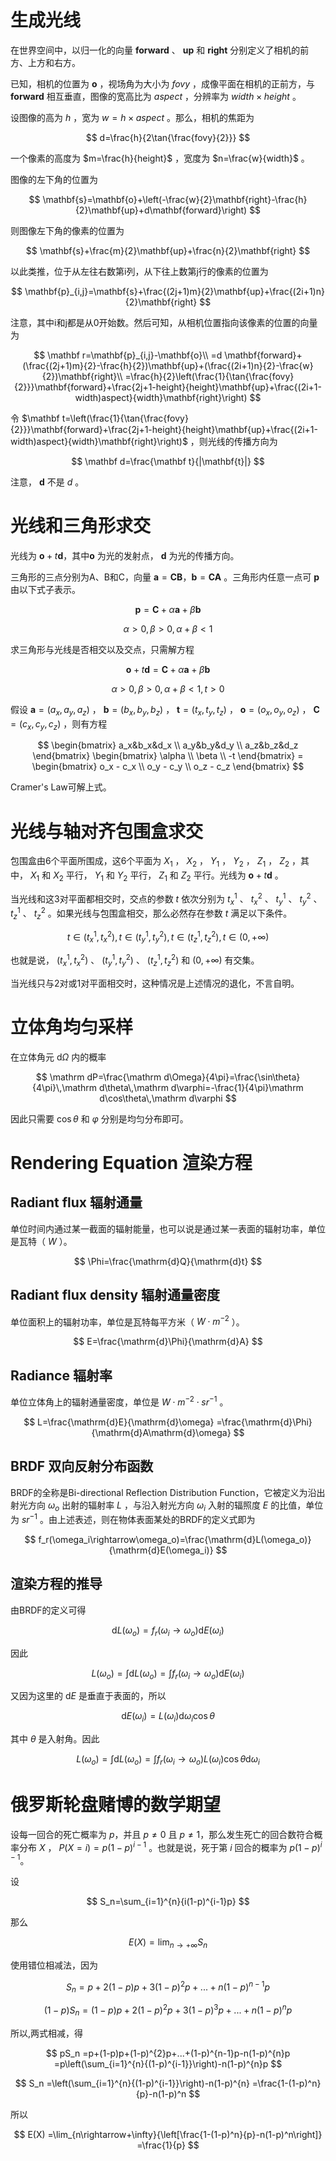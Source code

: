 # 生成光线

在世界空间中，以归一化的向量 $\mathbf{forward}$ 、 $\mathbf{up}$ 和 $\mathbf{right}$ 分别定义了相机的前方、上方和右方。

已知，相机的位置为 $\mathbf{o}$ ，视场角为大小为 $fovy$ ，成像平面在相机的正前方，与 $\mathbf{forward}$ 相互垂直，图像的宽高比为 $aspect$ ，分辨率为 $width\times height$ 。

设图像的高为 $h$ ，宽为 $w=h\times aspect$ 。那么，相机的焦距为

$$
d=\frac{h}{2\tan{\frac{fovy}{2}}}
$$

一个像素的高度为 $m=\frac{h}{height}$ ，宽度为 $n=\frac{w}{width}$ 。

图像的左下角的位置为

$$
\mathbf{s}=\mathbf{o}+\left(-\frac{w}{2}\mathbf{right}-\frac{h}{2}\mathbf{up}+d\mathbf{forward}\right)
$$

则图像左下角的像素的位置为

$$
\mathbf{s}+\frac{m}{2}\mathbf{up}+\frac{n}{2}\mathbf{right}
$$

以此类推，位于从左往右数第i列，从下往上数第j行的像素的位置为

$$
\mathbf{p}_{i,j}=\mathbf{s}+\frac{(2j+1)m}{2}\mathbf{up}+\frac{(2i+1)n}{2}\mathbf{right}
$$

注意，其中i和j都是从0开始数。然后可知，从相机位置指向该像素的位置的向量为

$$
\mathbf r=\mathbf{p}_{i,j}-\mathbf{o}\\
=d \mathbf{forward}+(\frac{(2j+1)m}{2}-\frac{h}{2})\mathbf{up}+(\frac{(2i+1)n}{2}-\frac{w}{2})\mathbf{right}\\
=\frac{h}{2}\left(\frac{1}{\tan{\frac{fovy}{2}}}\mathbf{forward}+\frac{2j+1-height}{height}\mathbf{up}+\frac{(2i+1-width)aspect}{width}\mathbf{right}\right)
$$

令 $\mathbf t=\left(\frac{1}{\tan{\frac{fovy}{2}}}\mathbf{forward}+\frac{2j+1-height}{height}\mathbf{up}+\frac{(2i+1-width)aspect}{width}\mathbf{right}\right)$ ，则光线的传播方向为

$$
\mathbf d=\frac{\mathbf t}{|\mathbf{t}|}
$$

注意， $\mathbf{d}$ 不是 $d$ 。

# 光线和三角形求交

光线为 $\mathbf{o}+t\mathbf{d}$，其中$\mathbf{o}$ 为光的发射点， $\mathbf{d}$ 为光的传播方向。

三角形的三点分别为A、B和C，向量 $\mathbf{a}=\mathbf{CB}$，$\mathbf{b}=\mathbf{CA}$ 。三角形内任意一点可 $\mathbf{p}$ 由以下式子表示。

$$
\mathbf{p}=\mathbf{C}+\alpha \mathbf{a}+\beta\mathbf{b}
$$

$$
\alpha >0, \beta>0, \alpha+\beta<1
$$

求三角形与光线是否相交以及交点，只需解方程

$$
\mathbf{o}+t\mathbf{d}=\mathbf{C}+\alpha \mathbf{a}+\beta\mathbf{b}
$$

$$
\alpha >0, \beta>0, \alpha+\beta<1, t>0
$$

假设 $\mathbf a=(a_x,a_y,a_z)$ ， $\mathbf{b}=(b_x,b_y,b_z)$ ， $\mathbf{t}=(t_x,t_y,t_z)$ ， $\mathbf{o}=(o_x,o_y,o_z)$ ， $\mathbf{C}=(c_x,c_y,c_z)$ ，则有方程

$$
\begin{bmatrix}
a_x&b_x&d_x \\
a_y&b_y&d_y \\
a_z&b_z&d_z
\end{bmatrix}
\begin{bmatrix}
\alpha \\
\beta \\
-t
\end{bmatrix} =
\begin{bmatrix}
o_x - c_x \\
o_y - c_y \\
o_z - c_z
\end{bmatrix}
$$

Cramer's Law可解上式。

# 光线与轴对齐包围盒求交
包围盒由6个平面所围成，这6个平面为 $X_1$ ， $X_2$ ， $Y_1$ ， $Y_2$ ， $Z_1$ ， $Z_2$ ，其中， $X_1$ 和 $X_2$ 平行， $Y_1$ 和 $Y_2$ 平行， $Z_1$ 和 $Z_2$ 平行。光线为 $\mathbf{o}+t\mathbf{d}$ 。

当光线和这3对平面都相交时，交点的参数 $t$ 依次分别为 $t_x^1$ 、 $t_x^2$ 、 $t_y^1$ 、 $t_y^2$ 、 $t_z^1$ 、 $t_z^2$ 。如果光线与包围盒相交，那么必然存在参数 $t$ 满足以下条件。

$$
t\in (t_x^1,t_x^2),t\in (t_y^1,t_y^2),t\in (t_z^1,t_z^2),t\in(0,+\infty)
$$

也就是说， $(t_x^1,t_x^2)$ 、 $(t_y^1,t_y^2)$ 、 $(t_z^1,t_z^2)$ 和 $(0,+\infty)$ 有交集。

当光线只与2对或1对平面相交时，这种情况是上述情况的退化，不言自明。

# 立体角均匀采样
在立体角元 $\mathrm d\Omega$ 内的概率

$$
\mathrm dP=\frac{\mathrm d\Omega}{4\pi}=\frac{\sin\theta}{4\pi}\,\mathrm d\theta\,\mathrm d\varphi=-\frac{1}{4\pi}\mathrm d\cos\theta\,\mathrm d\varphi
$$

因此只需要 $\cos\theta$ 和 $\varphi$ 分别是均匀分布即可。

# Rendering Equation 渲染方程
## Radiant flux 辐射通量
单位时间内通过某一截面的辐射能量，也可以说是通过某一表面的辐射功率，单位是瓦特（ $W$ ）。

$$
\Phi=\frac{\mathrm{d}Q}{\mathrm{d}t}
$$

## Radiant flux density 辐射通量密度
单位面积上的辐射功率，单位是瓦特每平方米（ $W \cdot m^{-2}$ ）。

$$
E=\frac{\mathrm{d}\Phi}{\mathrm{d}A}
$$

## Radiance 辐射率
单位立体角上的辐射通量密度，单位是 $W\cdot m^{-2}\cdot sr^{-1}$ 。

$$
L=\frac{\mathrm{d}E}{\mathrm{d}\omega}
=\frac{\mathrm{d}\Phi}{\mathrm{d}A\mathrm{d}\omega}
$$

## BRDF 双向反射分布函数
BRDF的全称是Bi-directional Reflection Distribution Function，它被定义为沿出射光方向 $\omega_o$ 出射的辐射率 $L$ ，与沿入射光方向 $\omega_i$ 入射的辐照度 $E$ 的比值，单位为 $sr^{-1}$ 。由上述表述，则在物体表面某处的BRDF的定义式即为

$$
f_r(\omega_i\rightarrow\omega_o)=\frac{\mathrm{d}L(\omega_o)}{\mathrm{d}E(\omega_i)}
$$

## 渲染方程的推导
由BRDF的定义可得

$$
\mathrm{d}L(\omega_o)=f_r(\omega_i\rightarrow\omega_o)\mathrm{d}E(\omega_i)
$$

因此

$$
L(\omega_o)=\int{\mathrm{d}L(\omega_o)}
=\int{f_r(\omega_i\rightarrow\omega_o)\mathrm{d}E(\omega_i)}
$$

又因为这里的 $\mathrm{d}E$ 是垂直于表面的，所以

$$
\mathrm{d}E(\omega_i)=L(\omega_i)\mathrm{d}\omega_i\cos{\theta}
$$

其中 $\theta$ 是入射角。因此

$$
L(\omega_o)=\int{\mathrm{d}L(\omega_o)}
=\int{f_r(\omega_i\rightarrow\omega_o)L(\omega_i)\cos{\theta}\mathrm{d}\omega_i}
$$

# 俄罗斯轮盘赌博的数学期望

设每一回合的死亡概率为 $p$，并且 $p\neq 0$ 且 $p \neq 1$，那么发生死亡的回合数符合概率分布 $X$ ， $P(X=i)=p(1-p)^{i-1}$ 。也就是说，死于第 $i$ 回合的概率为 $p(1-p)^{i-1}$。

设

$$
S_n=\sum_{i=1}^{n}{i(1-p)^{i-1}p}
$$

那么

$$
E(X)=\lim_{n\rightarrow+\infty}{S_n}
$$

使用错位相减法，因为

$$
S_n=p+2(1-p)p+3(1-p)^{2}p+...+n(1-p)^{n-1}p
$$

$$
(1-p)S_n=(1-p)p+2(1-p)^{2}p+3(1-p)^{3}p+...+n(1-p)^{n}p
$$

所以,两式相减，得

$$
pS_n
=p+(1-p)p+(1-p)^{2}p+...+(1-p)^{n-1}p-n(1-p)^{n}p
=p\left(\sum_{i=1}^{n}{(1-p)^{i-1}}\right)-n(1-p)^{n}p
$$

$$
S_n
=\left(\sum_{i=1}^{n}{(1-p)^{i-1}}\right)-n(1-p)^{n}
=\frac{1-(1-p)^n}{p}-n(1-p)^n
$$

所以

$$
E(X)
=\lim_{n\rightarrow+\infty}{\left[\frac{1-(1-p)^n}{p}-n(1-p)^n\right]}
=\frac{1}{p}
$$
